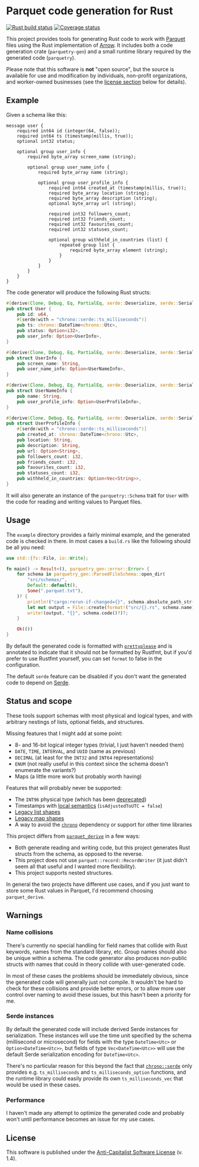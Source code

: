 # Parquet code generation for Rust

[![Rust build status](https://img.shields.io/github/actions/workflow/status/travisbrown/parquetry/ci.yaml?branch=main)](https://github.com/travisbrown/parquetry/actions)
[![Coverage status](https://img.shields.io/codecov/c/github/travisbrown/parquetry/main.svg)](https://codecov.io/github/travisbrown/parquetry)

This project provides tools for generating Rust code to work with [Parquet][parquet] files using the Rust implementation of [Arrow][arrow].
It includes both a code generation crate (`parquetry-gen`) and a small runtime library required by the generated code (`parquetry`).

Please note that this software is **not** "open source",
but the source is available for use and modification by individuals, non-profit organizations, and worker-owned businesses
(see the [license section](#license) below for details).

## Example

Given a schema like this:

```
message user {
    required int64 id (integer(64, false));
    required int64 ts (timestamp(millis, true));
    optional int32 status;

    optional group user_info {
        required byte_array screen_name (string);

        optional group user_name_info {
            required byte_array name (string);

            optional group user_profile_info {
                required int64 created_at (timestamp(millis, true));
                required byte_array location (string);
                required byte_array description (string);
                optional byte_array url (string);

                required int32 followers_count;
                required int32 friends_count;
                required int32 favourites_count;
                required int32 statuses_count;

                optional group withheld_in_countries (list) {
                    repeated group list {
                        required byte_array element (string);
                    }
                }
            }
        }
    }
}
```

The code generator will produce the following Rust structs:

```rust
#[derive(Clone, Debug, Eq, PartialEq, serde::Deserialize, serde::Serialize)]
pub struct User {
    pub id: u64,
    #[serde(with = "chrono::serde::ts_milliseconds")]
    pub ts: chrono::DateTime<chrono::Utc>,
    pub status: Option<i32>,
    pub user_info: Option<UserInfo>,
}

#[derive(Clone, Debug, Eq, PartialEq, serde::Deserialize, serde::Serialize)]
pub struct UserInfo {
    pub screen_name: String,
    pub user_name_info: Option<UserNameInfo>,
}

#[derive(Clone, Debug, Eq, PartialEq, serde::Deserialize, serde::Serialize)]
pub struct UserNameInfo {
    pub name: String,
    pub user_profile_info: Option<UserProfileInfo>,
}

#[derive(Clone, Debug, Eq, PartialEq, serde::Deserialize, serde::Serialize)]
pub struct UserProfileInfo {
    #[serde(with = "chrono::serde::ts_milliseconds")]
    pub created_at: chrono::DateTime<chrono::Utc>,
    pub location: String,
    pub description: String,
    pub url: Option<String>,
    pub followers_count: i32,
    pub friends_count: i32,
    pub favourites_count: i32,
    pub statuses_count: i32,
    pub withheld_in_countries: Option<Vec<String>>,
}
```

It will also generate an instance of the `parquetry::Schema` trait for `User` with the code for reading and writing values to Parquet files.

## Usage

The `example` directory provides a fairly minimal example, and the generated code is checked in there.
In most cases a `build.rs` like the following should be all you need:

```rust
use std::{fs::File, io::Write};

fn main() -> Result<(), parquetry_gen::error::Error> {
    for schema in parquetry_gen::ParsedFileSchema::open_dir(
        "src/schemas/",
        Default::default(),
        Some(".parquet.txt"),
    )? {
        println!("cargo:rerun-if-changed={}", schema.absolute_path_str()?);
        let mut output = File::create(format!("src/{}.rs", schema.name))?;
        write!(output, "{}", schema.code()?)?;
    }

    Ok(())
}
```

By default the generated code is formatted with [`prettyplease`][prettyplease] and is annotated to indicate that it should not be formatted by Rustfmt,
but if you'd prefer to use Rustfmt yourself, you can set `format` to false in the configuration.

The default `serde` feature can be disabled if you don't want the generated code to depend on [Serde][serde].

## Status and scope

These tools support schemas with most physical and logical types, and with arbitrary nestings of lists, optional fields, and structures.

Missing features that I might add at some point:

* 8- and 16-bit logical integer types (trivial, I just haven't needed them)
* `DATE`, `TIME`, `INTERVAL`, and `UUID` (same as previous)
* `DECIMAL` (at least for the `INT32` and `INT64` representations)
* `ENUM` (not really useful in this context since the schema doesn't enumerate the variants?)
* Maps (a little more work but probably worth having)

Features that will probably never be supported:

* The `INT96` physical type (which has been [deprecated](https://issues.apache.org/jira/browse/PARQUET-323))
* Timestamps with [local semantics](https://github.com/apache/parquet-format/blob/master/LogicalTypes.md#local-semantics-timestamps-not-normalized-to-utc) (`isAdjustedToUTC = false`)
* [Legacy list shapes](https://github.com/apache/parquet-format/blob/master/LogicalTypes.md#backward-compatibility-rules)
* [Legacy map shapes](https://github.com/apache/parquet-format/blob/master/LogicalTypes.md#backward-compatibility-rules-1)
* A way to avoid the [`chrono`][chrono] dependency or support for other time libraries

This project differs from [`parquet_derive`][parquet-derive] in a few ways:

* Both generate reading and writing code, but this project generates Rust structs from the schema, as opposed to the reverse.
* This project does not use `parquet::record::RecordWriter` (it just didn't seem all that useful and I wanted more flexibility).
* This project supports nested structures.

In general the two projects have different use cases, and if you just want to store some Rust values in Parquet, I'd recommend choosing `parquet_derive`.

## Warnings

### Name collisions

There's currently no special handling for field names that collide with Rust keywords, names from the standard library, etc.
Group names should also be unique within a schema.
The code generator also produces non-public structs with names that could in theory collide with user-generated code.

In most of these cases the problems should be immediately obvious, since the generated code will generally just not compile.
It wouldn't be hard to check for these collisions and provide better errors, or to allow more user control over naming to avoid these issues,
but this hasn't been a priority for me.

### Serde instances

By default the generated code will include derived Serde instances for serialization.
These instances will use the time unit specified by the schema (millisecond or microsecond) for fields with the type `DateTime<Utc>` or `Option<DateTime<Utc>>`, 
but fields of type `Vec<DateTime<Utc>>` will use the default Serde serialization encoding for `DateTime<Utc>`.

There's no particular reason for this beyond the fact that [`chrono::serde`][chrono-serde] only provides e.g. `ts_milliseconds` and `ts_milliseconds_option` functions,
and the runtime library could easily provide its own `ts_milliseconds_vec` that would be used in these cases.

### Performance

I haven't made any attempt to optimize the generated code and probably won't until performance becomes an issue for my use cases.

## License

This software is published under the [Anti-Capitalist Software License][acsl] (v. 1.4).

[acsl]: https://anticapitalist.software/
[arrow]: https://arrow.apache.org/
[arrow-rs]: https://github.com/apache/arrow-rs
[chrono]: https://docs.rs/chrono/latest/chrono/
[chrono-serde]: https://docs.rs/chrono/latest/chrono/serde/index.html
[parquet]: https://parquet.apache.org/
[parquet-derive]: https://crates.io/crates/parquet_derive
[prettyplease]: https://github.com/dtolnay/prettyplease
[serde]: https://serde.rs/
